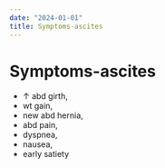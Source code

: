 ```yaml
---
date: "2024-01-01"
title: Symptoms-ascites
---
```



# Symptoms-ascites

- ↑ abd girth,
- wt gain,
- new abd hernia,
- abd pain,
- dyspnea,
- nausea,
- early satiety
